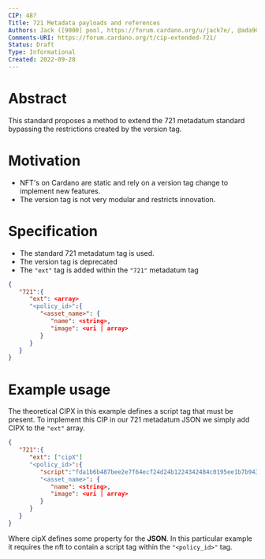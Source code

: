 ```yaml
---
CIP: 48?
Title: 721 Metadata payloads and references
Authors: Jack ([9000] pool, https://forum.cardano.org/u/jack7e/, @ada9000_ twitter)
Comments-URI: https://forum.cardano.org/t/cip-extended-721/
Status: Draft
Type: Informational
Created: 2022-09-28
---
```


# Abstract

This standard proposes a method to extend the 721 metadatum standard bypassing the restrictions created by the version tag.

# Motivation

- NFT's on Cardano are static and rely on a version tag change to implement new features.
- The version tag is not very modular and restricts innovation.

# Specification

- The standard 721 metadatum tag is used.
- The version tag is deprecated
- The `"ext"` tag is added within the `"721"` metadatum tag

```json
{
   "721":{
      "ext": <array>
      "<policy_id>":{
         "<asset_name>": {
            "name": <string>,
            "image": <uri | array>
         }
      }
   }
}
```

# Example usage

The theoretical CIPX in this example defines a script tag that must be present. To implement this CIP in our 721 metadatum JSON we simply add CIPX to the `"ext"` array.

```json
{
   "721":{
      "ext": ["cipX"]
      "<policy_id>":{
         "script":"fda1b6b487bee2e7f64ecf24d24b1224342484c0195ee1b7b943db5"
         "<asset_name>": {
            "name": <string>,
            "image": <uri | array>
         }
      }
   }
}
```

Where cipX defines some property for the **JSON**. In this particular example it requires the nft to contain a script tag within the `"<policy_id>"` tag.
